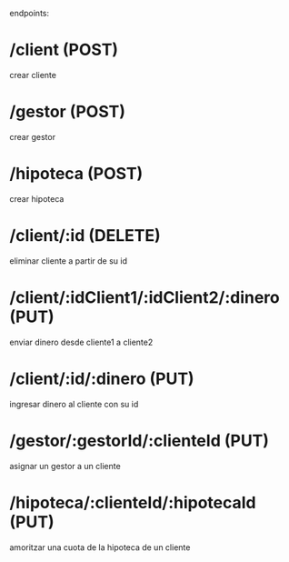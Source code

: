 endpoints:

# /client (POST)
  crear cliente
  
# /gestor (POST)
  crear gestor
  
# /hipoteca (POST)
  crear hipoteca
  
# /client/:id (DELETE)
  eliminar cliente a partir de su id
  
# /client/:idClient1/:idClient2/:dinero (PUT)
  enviar dinero desde cliente1 a cliente2
  
# /client/:id/:dinero (PUT)
  ingresar dinero al cliente con su id
  
# /gestor/:gestorId/:clienteId (PUT)
  asignar un gestor a un cliente 

# /hipoteca/:clienteId/:hipotecaId (PUT)
  amoritzar una cuota de la hipoteca de un cliente
